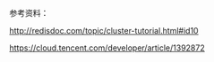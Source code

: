 参考资料：

http://redisdoc.com/topic/cluster-tutorial.html#id10  

https://cloud.tencent.com/developer/article/1392872  
